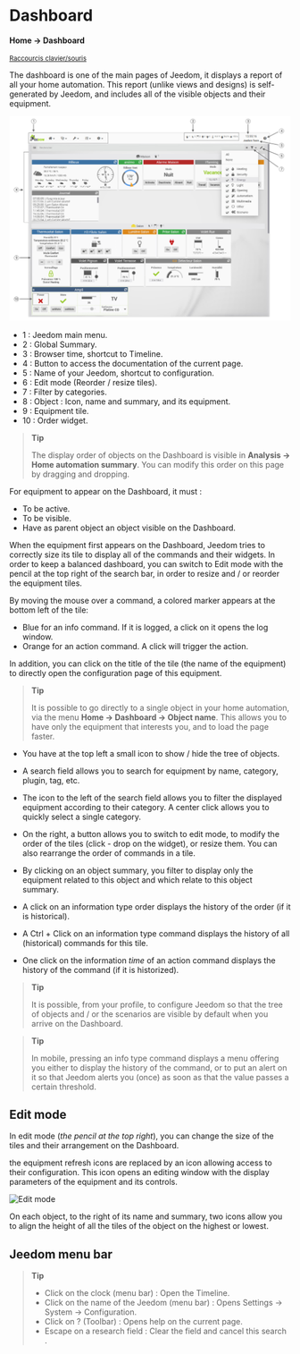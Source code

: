 # Dashboard
**Home → Dashboard**

<small>[Raccourcis clavier/souris](shortcuts.md)</small>

The dashboard is one of the main pages of Jeedom, it displays a report of all your home automation.
This report (unlike views and designs) is self-generated by Jeedom, and includes all of the visible objects and their equipment.

![Dashboard](./images/doc-dashboard-legends.png)

- 1 : Jeedom main menu.
- 2 : Global Summary.
- 3 : Browser time, shortcut to Timeline.
- 4 : Button to access the documentation of the current page.
- 5 : Name of your Jeedom, shortcut to configuration.
- 6 : Edit mode (Reorder / resize tiles).
- 7 : Filter by categories.
- 8 : Object : Icon, name and summary, and its equipment.
- 9 : Equipment tile.
- 10 : Order widget.

> **Tip**
>
> The display order of objects on the Dashboard is visible in **Analysis → Home automation summary**. You can modify this order on this page by dragging and dropping.

For equipment to appear on the Dashboard, it must :
- To be active.
- To be visible.
- Have as parent object an object visible on the Dashboard.

When the equipment first appears on the Dashboard, Jeedom tries to correctly size its tile to display all of the commands and their widgets.
In order to keep a balanced dashboard, you can switch to Edit mode with the pencil at the top right of the search bar, in order to resize and / or reorder the equipment tiles.

By moving the mouse over a command, a colored marker appears at the bottom left of the tile:
- Blue for an info command. If it is logged, a click on it opens the log window.
- Orange for an action command. A click will trigger the action.

In addition, you can click on the title of the tile (the name of the equipment) to directly open the configuration page of this equipment.

> **Tip**
>
> It is possible to go directly to a single object in your home automation, via the menu **Home → Dashboard → Object name**.
> This allows you to have only the equipment that interests you, and to load the page faster.

- You have at the top left a small icon to show / hide the tree of objects.
- A search field allows you to search for equipment by name, category, plugin, tag, etc.
- The icon to the left of the search field allows you to filter the displayed equipment according to their category. A center click allows you to quickly select a single category.
- On the right, a button allows you to switch to edit mode, to modify the order of the tiles (click - drop on the widget), or resize them. You can also rearrange the order of commands in a tile.

- By clicking on an object summary, you filter to display only the equipment related to this object and which relate to this object summary.

- A click on an information type order displays the history of the order (if it is historical).
- A Ctrl + Click on an information type command displays the history of all (historical) commands for this tile.
- One click on the information *time* of an action command displays the history of the command (if it is historized).

> **Tip**
>
> It is possible, from your profile, to configure Jeedom so that the tree of objects and / or the scenarios are visible by default when you arrive on the Dashboard.

> **Tip**
>
> In mobile, pressing an info type command displays a menu offering you either to display the history of the command, or to put an alert on it so that Jeedom alerts you (once) as soon as that the value passes a certain threshold.


## Edit mode

In edit mode (*the pencil at the top right*), you can change the size of the tiles and their arrangement on the Dashboard.

the equipment refresh icons are replaced by an icon allowing access to their configuration. This icon opens an editing window with the display parameters of the equipment and its controls.

![Edit mode](./images/EditDashboardModal.gif)

On each object, to the right of its name and summary, two icons allow you to align the height of all the tiles of the object on the highest or lowest.

## Jeedom menu bar

> **Tip**
>
> - Click on the clock (menu bar) : Open the Timeline.
> - Click on the name of the Jeedom (menu bar) : Opens Settings → System → Configuration.
> - Click on ? (Toolbar) : Opens help on the current page.
> - Escape on a research field : Clear the field and cancel this search .
